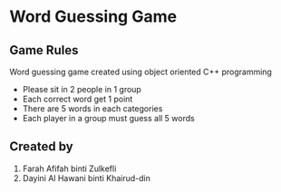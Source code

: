 # Word Guessing Game

## Game Rules
Word guessing game created using object oriented C++ programming
+ Please sit in 2 people in 1 group
+ Each correct word get 1 point
+ There are 5 words in each categories
+ Each player in a group must guess all 5 words

## Created by
1. Farah Afifah binti Zulkefli
2. Dayini Al Hawani binti Khairud-din
